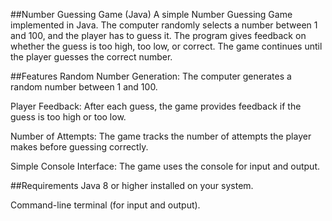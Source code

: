 ##Number Guessing Game (Java)
A simple Number Guessing Game implemented in Java. The computer randomly selects a number between 1 and 100, and the player has to guess it. The program gives feedback on whether the guess is too high, too low, or correct. The game continues until the player guesses the correct number.

##Features
Random Number Generation: The computer generates a random number between 1 and 100.

Player Feedback: After each guess, the game provides feedback if the guess is too high or too low.

Number of Attempts: The game tracks the number of attempts the player makes before guessing correctly.

Simple Console Interface: The game uses the console for input and output.

##Requirements
Java 8 or higher installed on your system.

Command-line terminal (for input and output).

